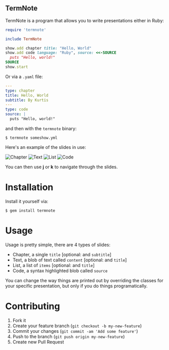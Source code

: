 TermNote
--------

TermNote is a program that allows you to write presentations either in Ruby:

``` ruby
require 'termnote'

include TermNote

show.add chapter title: "Hello, World"
show.add code language: "Ruby", source: <<-SOURCE
  puts "Hello, world!"
SOURCE
show.start
```
Or via a `.yaml` file:

``` yaml
---
type: chapter
title: Hello, World
subtitle: By Kurtis
---
type: code
source: |
  puts "Hello, world!"
```

and then with the `termnote` binary:

``` shell
$ termnote someshow.yml
```

Here's an example of the slides in use:

![Chapter](https://raw.github.com/krainboltgreene/termnote/master/example/chapter.png)
![Text](https://raw.github.com/krainboltgreene/termnote/master/example/text.png)
![List](https://raw.github.com/krainboltgreene/termnote/master/example/list.png)
![Code](https://raw.github.com/krainboltgreene/termnote/master/example/code.png)

You can then use **j** or **k** to navigate through the slides.

Installation
============

Install it yourself via:

    $ gem install termnote


Usage
=====

Usage is pretty simple, there are 4 types of slides:

  * Chapter, a single `title` [optional: and `subtitle`]
  * Text, a blob of text called `content` [optional: and `title`]
  * List, a list of `items` [optional: and `title`]
  * Code, a syntax highlighted blob called `source`

You can change the way things are printed out by overriding the classes for
your specific presentation, but only if you do things programatically.


Contributing
============

  1. Fork it
  2. Create your feature branch (`git checkout -b my-new-feature`)
  3. Commit your changes (`git commit -am 'Add some feature'`)
  4. Push to the branch (`git push origin my-new-feature`)
  5. Create new Pull Request
